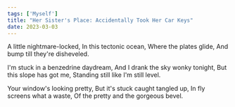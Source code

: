 ```yaml
---  
tags: ['Myself']
title: "Her Sister's Place: Accidentally Took Her Car Keys"
date: 2023-03-03
---
```


A little nightmare-locked,
In this tectonic ocean,
Where the plates glide,
And bump till they're disheveled.

I'm stuck in a benzedrine daydream,
And I drank the sky wonky tonight,
But this slope has got me,
Standing still like I'm still level.

Your window's looking pretty,
But it's stuck caught tangled up,
In fly screens what a waste,
Of the pretty and the gorgeous bevel.